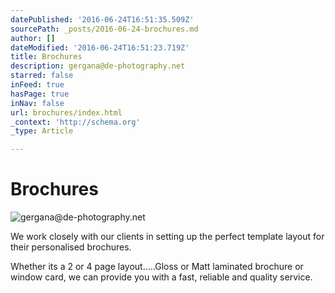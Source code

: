 ```yaml
---
datePublished: '2016-06-24T16:51:35.509Z'
sourcePath: _posts/2016-06-24-brochures.md
author: []
dateModified: '2016-06-24T16:51:23.719Z'
title: Brochures
description: gergana@de-photography.net
starred: false
inFeed: true
hasPage: true
inNav: false
url: brochures/index.html
_context: 'http://schema.org'
_type: Article

---
```

# Brochures
![gergana@de-photography.net](https://the-grid-user-content.s3-us-west-2.amazonaws.com/9323d53f-507d-49dc-9e68-baccbf237be9.png)

We work closely with our clients in setting up the perfect template layout for their personalised brochures.

Whether its a 2 or 4 page layout.....Gloss or Matt laminated brochure or window card, we can provide you with a fast, reliable and quality service.
